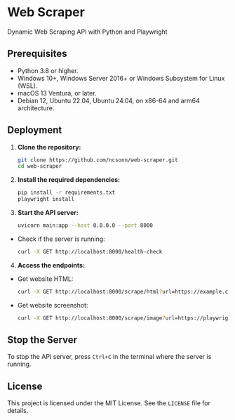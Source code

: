 # Web Scraper
Dynamic Web Scraping API with Python and Playwright

## Prerequisites
- Python 3.8 or higher.
- Windows 10+, Windows Server 2016+ or Windows Subsystem for Linux (WSL).
- macOS 13 Ventura, or later.
- Debian 12, Ubuntu 22.04, Ubuntu 24.04, on x86-64 and arm64 architecture.

## Deployment
1. **Clone the repository:**
    ```bash
    git clone https://github.com/ncsonn/web-scraper.git
    cd web-scraper
    ```

2. **Install the required dependencies:**
    ```bash
    pip install -r requirements.txt
    playwright install
    ```

3. **Start the API server:**
    ```bash
    uvicorn main:app --host 0.0.0.0 --port 8000
    ```

- Check if the server is running:
    ```bash
    curl -X GET http://localhost:8000/health-check
    ```

4. **Access the endpoints:**
- Get website HTML:
    ```bash
    curl -X GET http://localhost:8000/scrape/html?url=https://example.com/
    ```

- Get website screenshot:
    ```bash
    curl -X GET http://localhost:8000/scrape/image?url=https://playwright.dev/
    ```

## Stop the Server
To stop the API server, press `Ctrl+C` in the terminal where the server is running.

## License
This project is licensed under the MIT License. See the `LICENSE` file for details.